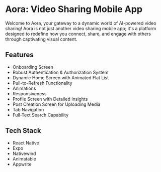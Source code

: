# Aora: Video Sharing Mobile App

Welcome to Aora, your gateway to a dynamic world of AI-powered video sharing! Aora is not just another video sharing mobile app; it's a platform designed to redefine how you connect, share, and engage with others through captivating visual content.

## Features

- Onboarding Screen
- Robust Authentication & Authorization System
- Dynamic Home Screen with Animated Flat List
- Pull-to-Refresh Functionality
- Animations
- Responsiveness
- Profile Screen with Detailed Insights 
- Post Creation Screen for Uploading Media
- Tab Navigation
- Full-Text Search Capability 

## Tech Stack

- React Native
- Expo
- Nativewind
- Animatable
- Appwrite
